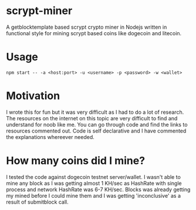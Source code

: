 # scrypt-miner  
A getblocktemplate based scrypt crypto miner in Nodejs written in functional style for mining scrypt based coins like dogecoin and litecoin.  

# Usage  
`npm start -- -a <host:port> -u <username> -p <password> -w <wallet>`  

# Motivation  
I wrote this for fun but it was very difficult as I had to do a lot of research. The resources on the internet on this topic are very difficult to find and understand for noob like me. You can go through code and find the links to resources commented out. Code is self declarative and I have commented the explanations whereever needed.  

# How many coins did I mine?  
I tested the code against dogecoin testnet server/wallet. I wasn't able to mine any block as I was getting almost 1 KH/sec as HashRate with single process and network HashRate was 6-7 KH/sec. Blocks was already getting my mined before I could mine them and I was getting 'inconclusive' as a result of submitblock call.